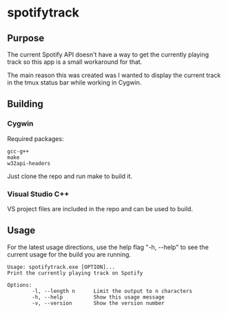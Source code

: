 # spotifytrack

## Purpose

The current Spotify API doesn't have a way to get the currently playing track
so this app is a small workaround for that.

The main reason this was created was I wanted to display the current track in the
tmux status bar while working in Cygwin.

## Building

### Cygwin
Required packages:

	gcc-g++
	make
	w32api-headers

Just clone the repo and run make to build it.

### Visual Studio C++

VS project files are included in the repo and can be used to build.


## Usage

For the latest usage directions, use the help flag "-h, --help" to see the current
usage for the build you are running.

	Usage: spotifytrack.exe [OPTION]...
	Print the currently playing track on Spotify
	
	Options:
			-l, --length n		Limit the output to n characters
			-h, --help			Show this usage message
			-v, --version		Show the version number

